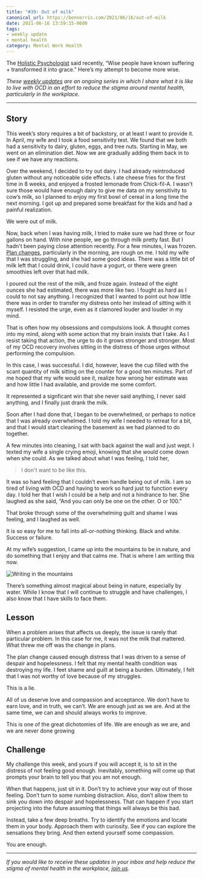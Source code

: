 ```yaml
---
title: "#39: Out of milk"
canonical_url: https://bennorris.com/2021/06/16/out-of-milk
date: 2021-06-16 13:59:15-0600
tags:
- weekly update
- mental health
category: Mental Work Health
---
```


The [Holistic Psychologist](https://theholisticpsychologist.com/) said recently, “Wise people have known suffering + transformed it into grace.” Here’s my attempt to become more wise.

_These [weekly updates](https://bennorris.com/tags/weekly-update/) are an ongoing series in which I share what it is like to live with OCD in an effort to reduce the stigma around mental health, particularly in the workplace._

***


## Story

This week’s story requires a bit of backstory, or at least I want to provide it. In April, my wife
and I took a food sensitivity test. We found that we both had a sensitivity to dairy, gluten, eggs, and tree nuts. Starting in May, we went on an elimination diet. Now we are gradually adding them back in to see if we have any reactions. 

Over the weekend, I decided to try out dairy. I had already reintroduced gluten without any noticeable side effects. I ate cheese fries for the first time in 8 weeks, and enjoyed a frosted lemonade from Chick-fil-A. I wasn't sure those would have enough dairy to give me data on my sensitivity to cow’s milk, so I planned to enjoy my first bowl of cereal in a long time the next morning. I got up and prepared some breakfast for the kids and had a painful realization.

We were out of milk.

Now, back when I was having milk, I tried to make sure we had three or four gallons on hand. With nine people, we go through milk pretty fast. But I hadn't been paying close attention recently. For a few minutes, I was frozen. [Plan changes](https://bennorris.com/2021/06/04/plan-changes), particularly in the morning, are rough on me. I
told my wife that I was struggling, and she had some good ideas. There was a little bit of milk left that I could drink, I could have a yogurt, or
there were green smoothies left over that had milk.

I poured out the rest of the milk, and froze again. Instead of the eight ounces she had estimated, there was more like two. I fought as hard as I could to not say anything. I recognized that I wanted to point out how little there was in order to transfer my distress onto her instead of sitting with it myself. I resisted the urge, even as it clamored louder and louder in my mind.

That is often how my obsessions and compulsions look. A thought comes into my mind, along with some action that my brain insists that I take. As I resist taking that action, the urge to do it grows stronger and stronger. Most of my OCD recovery involves sitting in the distress of those urges without performing the compulsion.

In this case, I was successful. I did, however, leave the cup filled with the scant quantity of milk sitting on the counter for a good ten minutes. Part of me hoped that my wife would see it, realize how wrong her estimate was and how little I had available, and provide me some comfort.

It represented a signficant win that she never said anything, I never said anything, and I finally just drank the milk.

Soon after I had done that, I began to be overwhelmed, or perhaps to notice that I was already overwhelmed. I told my wife I needed to retreat for a bit, and that I would start cleaning the basement as we had planned to do together.

A few minutes into cleaning, I sat with back against the wall and just wept. I texted my wife a single crying emoji, knowing that she would come down when she could. As we talked about what I
was feeling, I told her, 

> I don't want to be like this.

It was so hard feeling that I couldn’t even handle being out of milk. I am so tired of living with OCD and having to work so hard just to function every day. I told her that I wish I could be a help and not a hindrance to her. She laughed as she said, “And you can only be one on the other. O or 100.”

That broke through some of the overwhelming guilt and shame I was feeling, and I laughed as well.

It is so easy for me to fall into all-or-nothing thinking. Black and white. Success or failure.

At my wife’s suggestion, I came up into the mountains to be in nature, and do something that I enjoy and that calms me. That is where I am writing this now.

![Writing in the mountains](https://media.bennorris.com/images/mentalworkhealth/uploads/2021/b791273df3.jpg)

There’s something almost magical about being in nature, especially by water. While I know that I will continue to struggle and have challenges, I also know that I have skills to face them.


## Lesson

When a problem arises that affects us deeply, the issue is rarely that particular problem. In this case for me, it was not the milk that mattered. What threw me off was
the change in plans.

The plan change caused enough distress that I was driven to a sense of despair and hopelessness. I felt that my mental health condition was destroying my life. I feet shame and guilt at being a burden. Ultimately, I felt that I was not worthy of love because of my struggles.

This is a lie.

All of us deserve love and compassion and acceptance. We don’t have to earn love,
and in truth, we can’t. We are enough just as we are. And at the same time, we can and should always works to improve.

This is one of the great dichotomies of life. We are enough as we are, and we are never done growing


## Challenge

My challenge this week, and yours if you will accept it, is to sit in the distress of not feeling good enough. Inevitably, something will come up that prompts your brain to tell you that you am not enough.

When that happens, just sit in it. Don’t try to achieve your way out of those feeling. Don’t turn to some numbing distraction. Also, don’t allow them to sink you down into despair and hopelessness. That can happen if you start projecting into the future assuming that things will always be this bad.

Instead, take a few deep breaths. Try to identify the emotions and locate them in your body. Approach them with curiosity. See if you can explore the sensations they bring. And then extend yourself some compassion.

You are enough.

***

_If you would like to receive these updates in your inbox and help reduce the stigma of mental health in the workplace, [join us](https://bennorris.com/subscribe/mwh/)._
